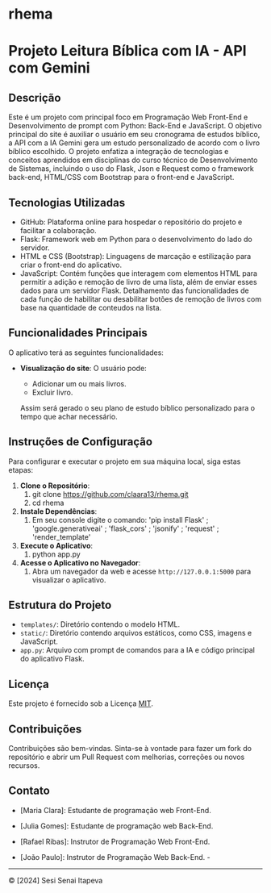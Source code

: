 # rhema
 
# Projeto Leitura Bíblica com IA - API com Gemini

## Descrição

Este é um projeto com principal foco em Programação Web Front-End e Desenvolvimento de prompt com Python: Back-End e JavaScript. O objetivo principal do site é auxiliar o usuário em seu cronograma de estudos bíblico, a API com a IA Gemini gera um estudo personalizado de acordo com o livro bíblico escolhido. O projeto enfatiza a integração de tecnologias e conceitos aprendidos em disciplinas do curso técnico de Desenvolvimento de Sistemas, incluindo o uso do Flask, Json e Request como o framework back-end, HTML/CSS com Bootstrap para o front-end e JavaScript.

## Tecnologias Utilizadas
- GitHub: Plataforma online para hospedar o repositório do projeto e facilitar a colaboração.
- Flask: Framework web em Python para o desenvolvimento do lado do servidor.
- HTML e CSS (Bootstrap): Linguagens de marcação e estilização para criar o front-end do aplicativo.
- JavaScript: Contém funções que interagem com elementos HTML para permitir a adição e remoção de livro de uma lista, além de enviar esses dados para um servidor Flask. Detalhamento das funcionalidades de
cada função de habilitar ou desabilitar botões de remoção de livros com base na quantidade de conteudos na lista.
## Funcionalidades Principais

O aplicativo terá as seguintes funcionalidades:

- **Visualização do site**: O usuário pode:
  - Adicionar um ou mais livros.
  - Excluir livro.
 
  Assim será gerado o seu plano de estudo bíblico personalizado para o tempo que achar necessário.

## Instruções de Configuração

Para configurar e executar o projeto em sua máquina local, siga estas etapas:

1. **Clone o Repositório**:
   1. git clone https://github.com/claara13/rhema.git
   2. cd rhema
2. **Instale Dependências**:
   1. Em seu console digite o comando: 'pip install Flask' ; 'google.generativeai' ; 'flask_cors' ; 'jsonify' ; 'request' ; 'render_template' 
3. **Execute o Aplicativo**:
   1. python app.py
4. **Acesse o Aplicativo no Navegador**:
   1. Abra um navegador da web e acesse `http://127.0.0.1:5000` para visualizar o aplicativo.

## Estrutura do Projeto
- `templates/`: Diretório contendo o modelo HTML.
- `static/`: Diretório contendo arquivos estáticos, como CSS, imagens e JavaScript.
- `app.py`: Arquivo com prompt de comandos para a IA e código principal do aplicativo Flask.

## Licença

Este projeto é fornecido sob a Licença [MIT](LICENSE).

## Contribuições

Contribuições são bem-vindas. Sinta-se à vontade para fazer um fork do repositório e abrir um Pull Request com melhorias, correções ou novos recursos.

## Contato

- [Maria Clara]: Estudante de programação web Front-End.

- [Julia Gomes]: Estudante de programação web Back-End.

- [Rafael Ribas]: Instrutor de Programação Web Front-End.

- [João Paulo]: Instrutor de Programação Web Back-End. -

---

© [2024] Sesi Senai Itapeva
